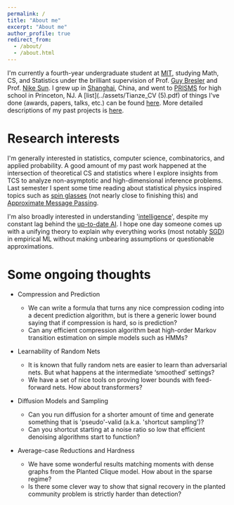 ```yaml
---
permalink: /
title: "About me"
excerpt: "About me"
author_profile: true
redirect_from: 
  - /about/
  - /about.html
---
```


I'm currently a fourth-year undergraduate student at [MIT](https://www.mit.edu/), studying Math, CS, and Statistics under the brilliant supervision of Prof. [Guy Bresler](https://www.mit.edu/~gbresler/) and Prof. [Nike Sun](https://math.mit.edu/~nsun/). I grew up in [Shanghai](https://www.instagram.com/p/C1Z2Pj5MLH3/?hl=en), China, and went to [PRISMS](https://prismsus.org/) for high school in Princeton, NJ. A [list](../assets/Tianze_CV (5).pdf) of things I've done (awards, papers, talks, etc.) can be found [here](https://petyrrrrr.github.io/cv/). More detailed descriptions of my past projects is [here](../assets/Tianze_J_CV.pdf).

Research interests
======
I'm generally interested in statistics, computer science, combinatorics, and applied probability. A good amount of my past work happened at the intersection of theoretical CS and statistics where I explore insights from TCS to analyze non-asymptotic and high-dimensional inference problems. Last semester I spent some time reading about statistical physics inspired topics such as [spin glasses](https://arxiv.org/abs/2204.02909) (not nearly close to finishing this) and [Approximate Message Passing](https://arxiv.org/abs/2302.03682).

I'm also broadly interested in understanding '[intelligence](https://www.britannica.com/technology/artificial-intelligence)', despite my constant lag behind the [up-to-date AI](https://openreview.net/group?id=ICLR.cc/2024/Conference#tab-active-submissions). I hope one day someone comes up with a unifying theory to explain why everything works (most notably [SGD](https://arxiv.org/abs/2001.02992)) in empirical ML without making unbearing assumptions or questionable approximations.



Some ongoing thoughts
======
* Compression and Prediction
  * We can write a formula that turns any nice compression coding into a decent prediction algorithm, but is there a generic lower bound saying that if compression is hard, so is prediction?
  * Can any efficient compression algorithm beat high-order Markov transition estimation on simple models such as HMMs?

* Learnability of Random Nets
  * It is known that fully random nets are easier to learn than adversarial nets. But what happens at the intermediate ‘smoothed’ settings?
  * We have a set of nice tools on proving lower bounds with feed-forward nets. How about transformers?

* Diffusion Models and Sampling
  * Can you run diffusion for a shorter amount of time and generate something that is 'pseudo'-valid (a.k.a. 'shortcut sampling')?
  * Can you shortcut starting at a noise ratio so low that efficient denoising algorithms start to function?

* Average-case Reductions and Hardness
  * We have some wonderful results matching moments with dense graphs from the Planted Clique model. How about in the sparse regime?
  * Is there some clever way to show that signal recovery in the planted community problem is strictly harder than detection?

